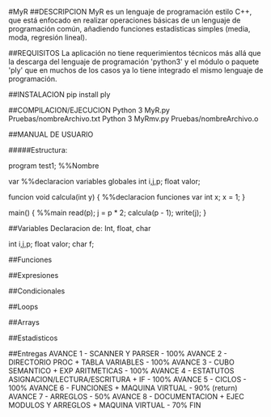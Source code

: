 #MyR
##DESCRIPCION
MyR es un lenguaje de programación estilo C++, que está enfocado en realizar operaciones básicas de un lenguaje de programación común, añadiendo funciones estadísticas simples (media, moda, regresión lineal). 

##REQUISITOS
La aplicación no tiene requerimientos técnicos más allá que la descarga del lenguaje de programación 'python3' y el módulo o paquete 'ply' que en muchos de los casos ya lo tiene integrado el mismo lenguaje de programación.



##INSTALACION
pip install ply

##COMPILACION/EJECUCION
Python 3 MyR.py Pruebas/nombreArchivo.txt
Python 3 MyRmv.py Pruebas/nombreArchivo.o


##MANUAL DE USUARIO

#####Estructura: 

program test1; %%Nombre

var %%declaracion variables globales
    int i,j,p;
    float valor;

funcion void calcula(int y) { %%declaracion funciones
    var int x;
    x = 1;
}

main() { %%main
    read(p);
    j = p * 2;
    calcula(p - 1);
    write(j);
}

##Variables
Declaracion de: Int, float, char

int i,j,p;
float valor;
char f;

##Funciones

##Expresiones

##Condicionales

##Loops

##Arrays

##Estadisticos

##Entregas
AVANCE 1 - SCANNER Y PARSER - 100%
AVANCE 2 - DIRECTORIO PROC + TABLA VARIABLES - 100%
AVANCE 3 - CUBO SEMANTICO + EXP ARITMETICAS - 100%
AVANCE 4 - ESTATUTOS ASIGNACION/LECTURA/ESCRITURA + IF - 100%
AVANCE 5 - CICLOS - 100%
AVANCE 6 - FUNCIONES + MAQUINA VIRTUAL - 90% (return)
AVANCE 7 - ARREGLOS - 50%
AVANCE 8 - DOCUMENTACION + EJEC MODULOS Y ARREGLOS + MAQUINA VIRTUAL - 70%
FIN